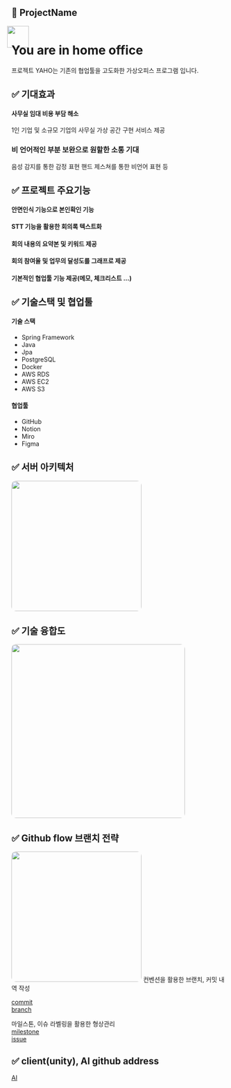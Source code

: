 ## 📂 ProjectName

<img style="display: block; height: 50px; margin-left:-10px;margin-bottom: -50px" src="https://user-images.githubusercontent.com/93060795/204709934-cb378e10-87dc-44f9-8722-464ac82b2a3d.png">

# You are in home office

프로젝트 YAHO는 기존의 협업툴을 고도화한 가상오피스 프로그램 입니다.


## ✅ 기대효과  
#### 사무실 임대 비용 부담 해소
1인 기업 및 소규모 기업의 사무실 가상 공간 구현 서비스 제공  
### 비 언어적인 부분 보완으로 원할한 소통 기대
음성 감지를 통한 감정 표현
핸드 제스쳐를 통한 비언어 표현 등

## ✅ 프로젝트 주요기능
#### 안면인식 기능으로 본인확인 기능  
#### STT 기능을 활용한 회의록 텍스트화  
#### 회의 내용의 요약본 및 키워드 제공  
#### 회의 참여율 및 업무의 달성도를 그래프로 제공
#### 기본적인 협업툴 기능 제공(메모, 체크리스트 ...)  
## ✅ 기술스택 및 협업툴
#### 기술 스택
- Spring Framework
- Java
- Jpa
- PostgreSQL
- Docker
- AWS RDS
- AWS EC2
- AWS S3
#### 협업툴
- GitHub
- Notion
- Miro
- Figma
## ✅ 서버 아키텍처
<img style="border-radius: 10px" height="300px" src="https://user-images.githubusercontent.com/93060795/204715673-1950be0b-9400-4e25-ba41-be739370c7c0.png">

## ✅ 기술 융합도
<img style="border-radius: 10px" height="400px" src="https://user-images.githubusercontent.com/93060795/204715927-c92c6d6a-8be0-4f42-940d-fe775df0e1e5.png">

## ✅ Github flow 브랜치 전략
<img style="border-radius: 10px" height="300px" src="https://user-images.githubusercontent.com/93060795/204716543-2cfa19b7-2041-4fdc-915c-de75dd235638.png">
컨벤션을 활용한 브랜치, 커밋 내역 작성

[commit](https://github.com/NJWonE/yaho-server/wiki/git-commit-convention-rules)  
[branch](https://github.com/NJWonE/yaho-server/wiki/git-branch-convention-rules)   

마일스톤, 이슈 라벨링을 활용한 형상관리  
[milestone](https://github.com/NJWonE/yaho-server/milestones?state=closed)  
[issue](https://github.com/NJWonE/yaho-server/issues?q=is%3Aissue+is%3Aclosed)  

## ✅ client(unity), AI github address
[AI](https://github.com/kgy94329/YAHO)






